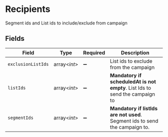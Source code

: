 # Recipients

Segment ids and List ids to include/exclude from campaign


## Fields

| Field                                                                        | Type                                                                         | Required                                                                     | Description                                                                  |
| ---------------------------------------------------------------------------- | ---------------------------------------------------------------------------- | ---------------------------------------------------------------------------- | ---------------------------------------------------------------------------- |
| `exclusionListIds`                                                           | array<*int*>                                                                 | :heavy_minus_sign:                                                           | List ids to exclude from the campaign                                        |
| `listIds`                                                                    | array<*int*>                                                                 | :heavy_minus_sign:                                                           | **Mandatory if scheduledAt is not empty**. List Ids to send the campaign to<br/> |
| `segmentIds`                                                                 | array<*int*>                                                                 | :heavy_minus_sign:                                                           | **Mandatory if listIds are not used**. Segment ids to send the campaign to.<br/> |